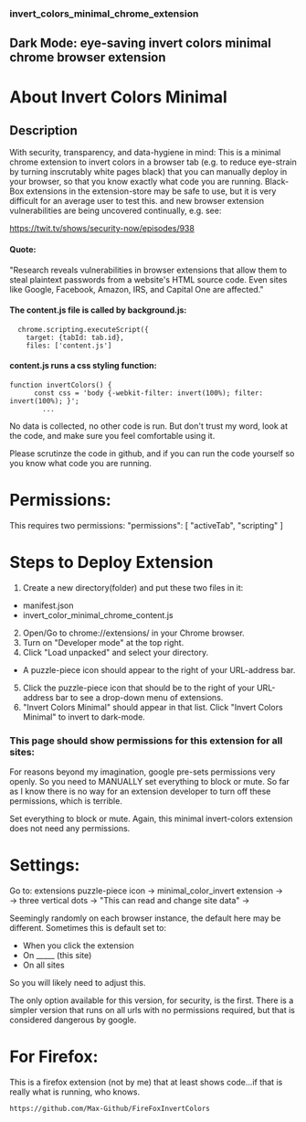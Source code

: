 ### invert_colors_minimal_chrome_extension
## Dark Mode: eye-saving invert colors minimal chrome browser extension

# About Invert Colors Minimal

## Description
With security, transparency, and data-hygiene in mind: 
This is a minimal chrome extension to invert colors in a browser tab
(e.g. to reduce eye-strain by turning inscrutably white pages black)
that you can manually deploy in your browser, so that you know
exactly what code you are running. Black-Box extensions in the 
extension-store may be safe to use, but it is very difficult for an average
user to test this.
and new browser extension vulnerabilities are being 
uncovered continually, e.g. see:

https://twit.tv/shows/security-now/episodes/938 

#### Quote:
"Research reveals vulnerabilities in browser extensions that allow them to steal plaintext passwords from a website's HTML source code. Even sites like Google, Facebook, Amazon, IRS, and Capital One are affected."


#### The content.js file is called by background.js:
```
  chrome.scripting.executeScript({
    target: {tabId: tab.id},
    files: ['content.js']
```

#### content.js runs a css styling function:
```
function invertColors() {
      const css = 'body {-webkit-filter: invert(100%); filter: invert(100%); }';
        ...
```

No data is collected, no other code is run. But don't trust my word,
look at the code, and make sure you feel comfortable using it.


Please scrutinze the code in github, and if you can
run the code yourself so you know what code you are running.

# Permissions:
This requires two permissions:
  "permissions": [
    "activeTab",
    "scripting"
  ]

# Steps to Deploy Extension
1. Create a new directory(folder) and put these two files in it:
- manifest.json
- invert_color_minimal_chrome_content.js  
2. Open/Go to chrome://extensions/ in your Chrome browser.
3. Turn on "Developer mode" at the top right.
4. Click "Load unpacked" and select your directory.
- A puzzle-piece icon should appear to the right of your URL-address bar. 
5. Click the puzzle-piece icon that should be to the right of your URL-address bar to see a drop-down menu of extensions.
6. "Invert Colors Minimal" should appear in that list. Click "Invert Colors Minimal" to invert to dark-mode.



### This page should show permissions for this extension for all sites:

For reasons beyond my imagination, google pre-sets permissions
very openly. So you need to MANUALLY set everything to block or mute.
So far as I know there is no way for an extension developer to
turn off these permissions, which is terrible. 

Set everything to block or mute. Again, this minimal invert-colors 
extension does not need any permissions.

# Settings: 
Go to: extensions puzzle-piece icon -> minimal_color_invert extension ->  
-> three vertical dots ->  "This can read and change site data" -> 

Seemingly randomly on each browser instance, the default here may be different.
Sometimes this is default set to: 
- When you click the extension
- On _____ (this site)
- On all sites

So you will likely need to adjust this.

The only option available for this version, for security, is the first.
There is a simpler version that runs on all urls with no permissions required,
but that is considered dangerous by google. 


# For Firefox:
This is a firefox extension (not by me) that at least shows
code...if that is really what is running, who knows.
```
https://github.com/Max-Github/FireFoxInvertColors
```
